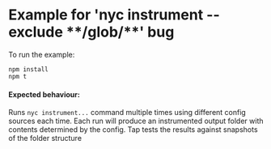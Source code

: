 # Example for 'nyc instrument --exclude \*\*/glob/\*\*' bug

To run the example:
```
npm install
npm t
```

#### Expected behaviour:  
Runs `nyc instrument...` command multiple times using different config sources each time.
Each run will produce an instrumented output folder with contents determined by the config.
Tap tests the results against snapshots of the folder structure
